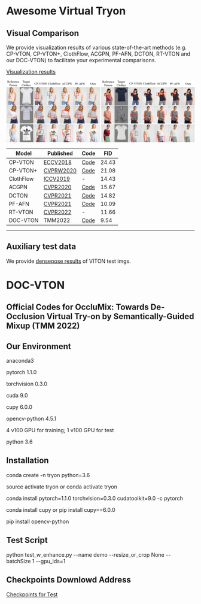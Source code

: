 # Awesome Virtual Tryon

## Visual Comparison
We provide visualization results of various state-of-the-art methods (e.g. CP-VTON, CP-VTON+, ClothFlow, ACGPN, PF-AFN, DCTON, RT-VTON and our DOC-VTON) to facilitate your experimental comparisons.

[Visualization results](https://drive.google.com/file/d/1loiMvddHoRi7-eBz4qy45f3CgfFiGCyT/view?usp=sharing)

<p float="center">
<img src="Visual_comparison.png" width="800px"/>
  
| Model             | Published                                    | Code                                                         | FID                                                       |
| ----------------- | -------------------------------------------- | :----------------------------------------------------------- | ------------------------------------------------------------ |
| CP-VTON            | [ECCV2018](https://arxiv.org/pdf/1807.07688.pdf) | [Code](https://github.com/sergeywong/cp-vton)                                                     | 24.43                    |
| CP-VTON+ | [CVPRW2020](https://minar09.github.io/cpvtonplus/cvprw20_cpvtonplus.pdf) | [Code](https://github.com/minar09/cp-vton-plus)    | 21.08 |
| ClothFlow            | [ICCV2019](https://openaccess.thecvf.com/content_ICCV_2019/papers/Han_ClothFlow_A_Flow-Based_Model_for_Clothed_Person_Generation_ICCV_2019_paper.pdf) | -           | 14.43 |
| ACGPN          | [CVPR2020](https://openaccess.thecvf.com/content_CVPR_2020/papers/Yang_Towards_Photo-Realistic_Virtual_Try-On_by_Adaptively_Generating-Preserving_Image_Content_CVPR_2020_paper.pdf) | [Code](https://github.com/switchablenorms/DeepFashion_Try_On) | 15.67                     |
| DCTON       | [CVPR2021](https://openaccess.thecvf.com/content/CVPR2021/papers/Ge_Disentangled_Cycle_Consistency_for_Highly-Realistic_Virtual_Try-On_CVPR_2021_paper.pdf)    | [Code](https://github.com/ChongjianGE/DCTON)            | 14.82 |
| PF-AFN             | [CVPR2021](https://openaccess.thecvf.com/content/CVPR2021/papers/Ge_Parser-Free_Virtual_Try-On_via_Distilling_Appearance_Flows_CVPR_2021_paper.pdf)    | [Code](https://github.com/geyuying/PF-AFN)                        | 10.09                             |
| RT-VTON            | [CVPR2022](https://openaccess.thecvf.com/content/CVPR2022/papers/Yang_Full-Range_Virtual_Try-On_With_Recurrent_Tri-Level_Transform_CVPR_2022_paper.pdf)    | -                        | 11.66                             |
| DOC-VTON            | TMM2022    | [Code](https://github.com/JyChen9811/DOC-VTON)                        | 9.54                           |

------

## Auxiliary test data
We provide [densepose results](https://drive.google.com/file/d/1LiiuKvNLTtmQ3WKSxpLlP8NL10fO04UT/view?usp=sharing) of VITON test imgs.


# DOC-VTON

## Official Codes for OccluMix: Towards De-Occlusion Virtual Try-on by Semantically-Guided Mixup (TMM 2022)




## Our Environment
anaconda3

pytorch 1.1.0

torchvision 0.3.0

cuda 9.0

cupy 6.0.0

opencv-python 4.5.1

4 v100 GPU for training; 1 v100 GPU for test

python 3.6

## Installation
conda create -n tryon python=3.6

source activate tryon     or     conda activate tryon

conda install pytorch=1.1.0 torchvision=0.3.0 cudatoolkit=9.0 -c pytorch

conda install cupy     or     pip install cupy==6.0.0

pip install opencv-python

## Test Script
python test_w_enhance.py --name demo --resize_or_crop None --batchSize 1 --gpu_ids=1

## Checkpoints Downlowd Address
[Checkpoints for Test](https://drive.google.com/file/d/1yj8khxliGEcEfFLhT_NJ3zUYN1UlV1t1/view?usp=sharing)


